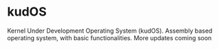 # kudOS
Kernel Under Development Operating System (kudOS). Assembly based operating system, with basic functionalities. More updates coming soon 
